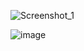 
![Screenshot_1](https://github.com/user-attachments/assets/db95982b-c9af-421b-ada4-98eaf2c56ef4)

![image](https://github.com/user-attachments/assets/a5c65f7d-b40e-44b4-b4e1-c958df314eb3)

